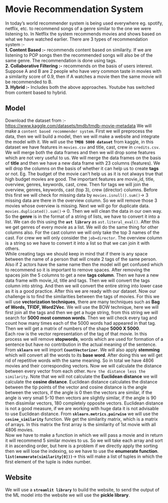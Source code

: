 # Movie Recommendation System
In today’s world recommender system is being used everywhere eg. spotify, netflix, etc. to recommend songs of a genre similar to the one we were listening to. In Netflix the system recommends movies and shows based on what we have watched earlier. There are 3 types of recommendation system :- <br>
**1. Content Based :-** recommends content based on similarity. If we are listening to POP songs then the recommended songs will also be of the same genre. The recommendation is done using tags. <br>
**2. Collaborative Filtering :-** recommends on the basis of users interest. Suppose A and B are 2 people who have very common taste in movies with a similarity score of 0.9, then if A watches a movie then the same movie will be recommended to B. <br>
**3. Hybrid :-** Includes both the above approaches. Youtube has switched from content based to hybrid.<br>

## Model
Download the dataset from :- https://www.kaggle.com/datasets/tmdb/tmdb-movie-metadata
We will make a `content based recommender system`. First we will preprocess the data, then we will build a model, then we will make a website and integrate the model with it. We will use the **`TMDB 5000 dataset`** from kaggle, in this dataset we have features in `movies.csv` and title, cast, crew in `credits.csv`. We will merge both the data frames and then we will drop some features which are not very useful to us. We will merge the data frames on the basis of **title** and then we have a new data frame with 23 columns (features). We will drop the columns on the basis of whether it can help us to create **tags** or not. Eg. The budget of the movie can’t help us as it is not always true that high budget movies are good. The important features are movie_id, title, overview, genres, keywords, cast, crew. Then for tags we will join the overview, genres, keywords, cast (top 3), crew (director) columns. Before this first we will check for missing data by `movies.isnull().sum()`→ 3 missing data are there in the overview column. So we will remove those 3 movies whose overview is missing. Next we will go for duplicate data. `movies.duplicated().sum()`→ 0. Then we will clean the data in our own way.<br>
So the **genre** is in the format of a string of lists, we have to convert it into a list. We can do this using the **`ast library`** as `ast.literal_eval()`. After this we get genres of every movie as a list. We will do the same thing for other columns also. For the cast column we will only take the top 3 names of the cast. For crew we will only consider the `job=director`. The overview column is a string so we have to convert it into a list so that we can join it with others.<br>
While creating tags we should keep in mind that if there is any space between the name of a person that will create 2 tags of the same person. Also if 2 actors have the same name then the model will get confused which to recommend so it is important to remove spaces. After removing the spaces join the 5 columns to get a new **tags column**. Then we have a new data frame with movie_id, title and tags. Then we will convert the tags column into string. And then we will convert the entire string into lower case as it is a good practice. After this we are ready with our dataset. Now our challenge is to find the similarities between the tags of movies. For this we will use **vectorization techniques**, there are many techniques such as **Bag of Words, TFIDF, Word2Vec**. We will use the BOW technique, here we will first join all the tags and then we get a huge string, from this string we will search for **5000 most common words**. Then we will check every tag and count how many times each of the 5000 words had appeared in that tag. Then we will get a matrix of numbers of the shape **5000 X 5000**. <br>
Each row is the vector representation of the tag of that movie. In this process we will remove **stopwords**, words which are used for formation of a sentence but have no contribution in the actual meaning of the sentence. From **`sklearn`** we will import **`CountVectorizer`**. We will also apply **stemming** which will convert all the words to its **base word**. After doing this we will get rid of repetitive words with the same meaning. So in total we have 4806 movies and their corresponding vectors. Now we will calculate the distance between every vector from each other. `More the distance less the similarity`. Note that we will not calculate the **Euclidean distance** we will calculate the **cosine distance**. Euclidean distance calculates the distance between the tip points of the vector and cosine distance is the angle between the vectors, if the angle is 0 then the vectors are similar, if the angle is very small 5-10 then vectors are slightly similar, if the angle is 90 then dissimilar vectors, 180 completely opposite vectors. Euclidean distance is not a good measure, if we are working with huge data it is not advisable to use Euclidean distance. From **`sklearn.metrics.pairwise`** we will use the **`cosine_similarity`** function. We get the similarity matrix, which is a matrix of arrays. In this matrix the first array is the similarity of 1st movie with all 4806 movies.<br>
Now we have to make a function in which we will pass a movie and in return it will recommend 5 similar movies to us. So we will take each array and sort it in ascending order, but here is a problem if we directly apply the sorting then we will lose the indexing, so we have to use the **enumerate function**. **`list(enumerate(similarity[0]))`**→ this will make a list of tuples in which the first element of the tuple is index number. <br>

## Website
We will use a **`streamlit library`** to build the website, to send the output of the ML model into the website we will use the **pickle library**. 
